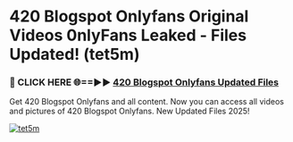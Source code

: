 # 420 Blogspot Onlyfans Original Videos 0nlyFans Leaked - Files Updated! (tet5m)

<h3>🔴 CLICK HERE 🌐==►► <a href="https://tinyurl.com/ehrbuxhb" rel="nofollow">420 Blogspot Onlyfans Updated Files</a></h3>

Get 420 Blogspot Onlyfans and all content. Now you can access all videos and pictures of 420 Blogspot Onlyfans. New Updated Files 2025!

[![tet5m](https://i.imgur.com/lVYEuWS.gif)](https://tinyurl.com/ehrbuxhb)
